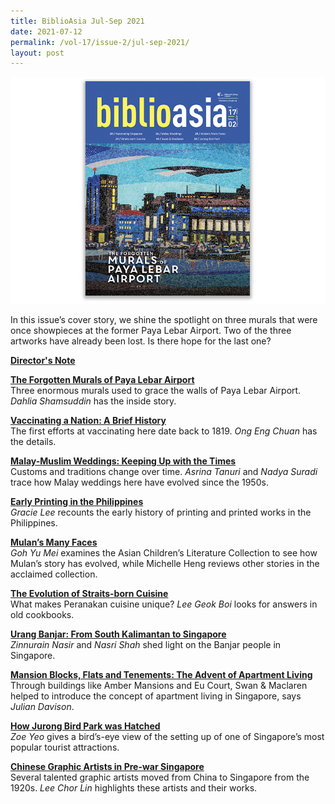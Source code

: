 ```yaml
---
title: BiblioAsia Jul-Sep 2021
date: 2021-07-12
permalink: /vol-17/issue-2/jul-sep-2021/
layout: post
---
```

[<img src="/images/Vol-17-issue-2/cover.jpg">](https://biblioasia.nlb.gov.sg/vol-17/issue-2/jul-sep-2021/)

In this issue’s cover story, we shine the spotlight on three murals that were once showpieces at the former Paya Lebar Airport. Two of the three artworks have already been lost. Is there hope for the last one?

<b>[Director's Note](/vol-17/issue-2/jul-sep-2021/director-note)</b>

<b>[The Forgotten Murals of Paya Lebar Airport](/vol-17/issue-2/jul-sep-2021/murals)</b><br>Three enormous murals used to grace the walls of Paya Lebar Airport. *Dahlia Shamsuddin* has the inside story.

<b>[Vaccinating a Nation: A Brief History](/vol-17/issue-2/jul-sep-2021/vaccinating-nation)</b><br>The first efforts at vaccinating here date back to 1819. *Ong Eng Chuan* has the details.

<b>[Malay-Muslim Weddings: Keeping Up with the Times](/vol-17/issue-2/jul-sep-2021/malay-weddings)</b><br>Customs and traditions change over time. *Asrina Tanuri* and *Nadya Suradi* trace how Malay weddings here have evolved since the 1950s.

<b>[Early Printing in the Philippines](/vol-17/issue-2/jul-sep-2021/early-printing)</b><br>*Gracie Lee* recounts the early history of printing and printed works in the Philippines.

<b>[Mulan’s Many Faces](/vol-17/issue-2/jul-sep-2021/mulan-many-faces)</b><br>*Goh Yu Mei* examines the Asian Children’s Literature Collection to see how Mulan’s story has evolved, while Michelle Heng reviews other stories in the acclaimed collection.

<b>[The Evolution of Straits-born Cuisine](/vol-17/issue-2/jul-sep-2021/straitsborncuisine)</b><br>What makes Peranakan cuisine unique? *Lee Geok Boi* looks for answers in old cookbooks.

<b>[Urang Banjar: From South Kalimantan to Singapore](/vol-17/issue-2/jul-sep-2021/urangbanjar)</b><br>*Zinnurain Nasir* and *Nasri Shah* shed light on the Banjar people in Singapore.

<b>[Mansion Blocks, Flats and Tenements: The Advent of Apartment Living](/vol-17/issue-2/jul-sep-2021/swanandmaclaren)</b><br>Through buildings like Amber Mansions and Eu Court, Swan & Maclaren helped to introduce the concept of apartment living in Singapore, says *Julian Davison*.

<b>[How Jurong Bird Park was Hatched](/vol-17/issue-2/jul-sep-2021/jurong-bird-park)</b><br>*Zoe Yeo* gives a bird’s-eye view of the setting up of one of Singapore’s most popular tourist attractions.

<b>[Chinese Graphic Artists in Pre-war Singapore](/vol-17/issue-2/jul-sep-2021/chinese-artists)</b><br>Several talented graphic artists moved from China to Singapore from the 1920s. *Lee Chor Lin* highlights these artists and their works.